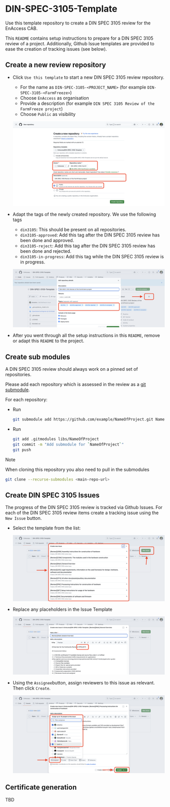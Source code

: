 # DIN-SPEC-3105-Template

Use this template repository to create a DIN SPEC 3105 review for the EnAccess CAB.

This `README` contains setup instructions to prepare for a DIN SPEC 3105 review of a project.
Additionally, Github Issue templates are provided to ease the creation of tracking issues (see below).

## Create a new review repository

- Click `Use this template` to start a new DIN SPEC 3105 review repository.

  - For the name as `DIN-SPEC-3105-<PROJECT_NAME>` (for example `DIN-SPEC-3105-<FarmFreeze>`)
  - Choose `EnAccess` as organisation
  - Provide a description (for example `DIN SPEC 3105 Review of the FarmFreeze project`)
  - Choose `Public` as visibility

  ![New Repository](images/new-repository.png)

- Adapt the tags of the newly created repository.
  We use the following tags

  - `din3105`: This should be present on all repositories.
  - `din3105-approved`: Add this tag after the DIN SPEC 3105 review has been done and approved.
  - `din3105-reject`: Add this tag after the DIN SPEC 3105 review has been done and rejected.
  - `din3105-in-progress`: Add this tag while the DIN SPEC 3105 review is in progress.

  ![Repository Tags](images/repository-tags.png)

- After you went through all the setup instructions in this `README`,
  remove or adapt this `README` to the project.

## Create sub modules

A DIN SPEC 3105 review should always work on a pinned set of repositories.

Please add each repository which is assessed in the review as a [git submodule](https://github.blog/open-source/git/working-with-submodules/).

For each repository:

- Run

  ```sh
  git submodule add https://github.com/example/NameOfProject.git NameOfProject
  ```

- Run

  ```sh
  git add .gitmodules libs/NameOfProject
  git commit -m "Add submodule for `NameOfProject`"
  git push
  ```

> [!NOTE]
> When cloning this repository you also need to pull in the submodules
>
> ```sh
> git clone --recurse-submodules <main-repo-url>
> ```

## Create DIN SPEC 3105 Issues

The progress of the DIN SPEC 3105 review is tracked via Github Issues.
For each of the DIN SPEC 3105 review items create a tracking issue using the `New Issue` button.

- Select the template from the list:

  ![Issue Template List](images/issue-template-list.png)

- Replace any placeholders in the Issue Template

  ![Issue Template Placeholder](images/issue-template-placeholder.png)

- Using the `Assignee`button, assign reviewers to this issue as relevant.
  Then click `Create`.

  ![Issue Template Assignee](images/issue-template-assignee.png)

## Certificate generation

TBD
